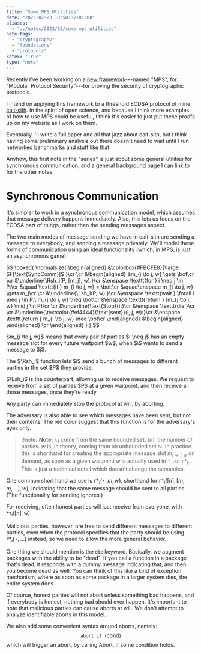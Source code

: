 ```yaml
---
title: "Some MPS Utilities"
date: "2023-02-23 10:58:37+01:00"
aliases:
  - "../notes/2023/02/some-mps-utilities"
note-tags:
  - "cryptography"
  - "foundations"
  - "protocols"
katex: "True"
type: "note"
---
```


Recently I've been working on a [new framework](https://eprint.iacr.org/2023/187)---named "MPS", for "Modular Protocol Security"---for proving the security of cryptographic protocols.

I intend on applying this framework to a threshold ECDSA protocol of mine,
[cait-sith](https://github.com/cronokirby/cait-sith).
In the spirit of open science, and because I think more examples of
how to use MPS could be useful, I think it's easier to just put
these proofs up on my website as I work on them.

Eventually I'll write a full paper and all that jazz about cait-sith,
but I think having some preliminary analysis out there doesn't need to
wait until I run networked benchmarks and stuff like that.

Anyhow, this first note in the "series" is just about some general
utilities for synchronous communication, and a general background
page I can link to for the other notes.

# Synchronous Communication

It's simpler to work in a synchronous communication model,
which assumes that message delivery happens immediately.
Also, this lets us focus on the ECDSA part of things, rather
than the sending messages aspect.

The two main modes of message sending we have in cait-sith
are sending a message to everybody, and sending a message privately.
We'll model these forms of communication using an ideal functionality
(which, in MPS, is just an asynchronous game).
<div class="flex-initial">
$$
\boxed{
\normalsize{
\begin{aligned}
&\colorbox{#FBCFE8}{\large
  $F[\text{SyncComm}]$
}\cr
\cr
&\begin{aligned}
&m_{i \to j, w} \gets \bot\cr
\cr
&\underline{\Rsh_i(P, [m_j], w):}\cr
&\enspace \texttt{for } i \neq j \in P:\cr
&\quad \texttt{if } m_{i \to j, w} = \bot:\cr
&\quad\enspace m_{i \to j, w} \gets m_j\cr
\cr
&\underline{\Lsh_i(P, w):}\cr
&\enspace \texttt{wait } \forall i \neq j \in P.\ m_{j \to i, w} \neq \bot\cr
&\enspace \texttt{return } [m_{j \to i, w} \mid j \in P]\cr
\cr
&\underline{\text{Stop}():}\cr
&\enspace \texttt{die }\cr
\cr
&\underline{\textcolor{#ef4444}{\text{sent}}(i, j, w):}\cr
&\enspace \texttt{return } m_{i \to j, w} \neq \bot\cr
\end{aligned}
&\begin{aligned}
\end{aligned}
\cr
\end{aligned}
}
}
$$
</div>
<div>
<p style="text-align: left">
$m_{i \to j, w}$ means that every pair of parties $i \neq j$ has an empty message slot
for every future waitpoint $w$, when $i$ wants to send a message to $j$.
</p>
<p style="text-align: left">
The $\Rsh_i$ function lets $i$ send a bunch of messages to different
parties in the set $P$ they provide.
</p>
<p style="text-align: left">
$\Lsh_i$ is the counterpart, allowing us to receive messages.
We request to receive from a set of parties $P$ at a given waitpoint, and then receive all those messages, once they're ready.
</p>
<p style="text-align: left">
Any party can immediately stop the protocol at will, by aborting.
</p>
<p style="text-align: left">
The adversary is also able to see which messages have been sent,
but not their contents.
The red color suggest that this function is for the adversary's
eyes only.
</p>
</div>

> [!note] **Note:**
> $i, j$ come from the same bounded set, $[n]$, the number of parties.
> $w$ is, in theory, coming from an unbounded set $\mathbb{N}$.
> In practice this is shorthand for creating the appropriate message
> slot $m_{i \to j, w}$ on demand, as soon as a given waitpoint $w$
> is actually used in $\Lsh_i$ or $\Rsh_i$.
> This is just a technical detail which doesn't change the semantics.

One common short hand we use is $\Rsh_i(\star, m, w)$, shorthand for ${\Rsh_i([n], [m, m, \ldots], w)}$,
indicating that the same message should be sent to all parties.
(The functionality for sending ignores )

For receiving, often honest parties will just receive from everyone,
with ${\Lsh_i([n], w)}$.

Malicious parties, however, are free to send different
messages to different parties, even when the protocol specifies
that the party should be using ${\Rsh_i(\star, \ldots)}$ instead,
so we need to allow the more general behavior.

One thing we should mention is the $\texttt{die}$ keyword.
Basically, we augment packages with the ability to be "dead".
If you call a function in a package that's dead, it responds
with a dummy message indicating that, and then you become dead as well.
You can think of this like a kind of exception mechanism,
where as soon as some package in a larger system dies,
the entire system does.

Of course, honest parties will not abort unless something bad happens,
and if everybody is honest, nothing bad should ever happen.
It's important to note that malicious parties can cause aborts at will.
We don't attempt to analyze identifiable aborts in this model.

We also add some convenient syntax around aborts, namely:
$$
\texttt{abort if } \langle \text{cond} \rangle
$$
which will trigger an abort, by calling $\text{Abort}$, if some
condition holds.